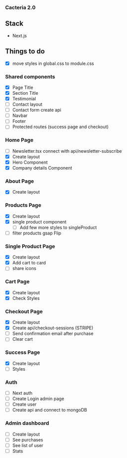 ### Cacteria 2.0

## Stack

- Next.js

## Things to do

- [x] move styles in global.css to module.css

### Shared components

- [x] Page Title
- [x] Section Title
- [x] Testimonial
- [ ] Contact layout
- [ ] Contact form create api
- [ ] Navbar
- [ ] Footer
- [ ] Protected routes (success page and checkout)

### Home Page

- [ ] Newsletter.tsx connect with api/newsletter-subscribe
- [x] Create layout
- [x] Hero Component
- [x] Company details Component

### About Page

- [x] Create layout

### Products Page

- [x] Create layout
- [x] single product component
  - [ ] Add few more styles to singleProduct
- [ ] filter products gsap Flip

### Single Product Page

- [x] Create layout
- [x] Add cart to card
- [ ] share icons

### Cart Page

- [x] Create layout
- [x] Check Styles

### Checkout Page

- [x] Create layout
- [x] Create api/checkout-sessions (STRIPE)
- [ ] Send confirmation email after purchase
- [ ] Clear cart

### Success Page

- [x] Create layout
- [ ] Styles

### Auth

- [ ] Next auth
- [ ] Create Login admin page
- [ ] Create user
- [ ] Create api and connect to mongoDB

### Admin dashboard

- [ ] Create layout
- [ ] See purchases
- [ ] See list of user
- [ ] Stats
